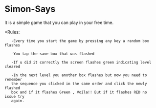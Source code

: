 # Simon-Says
It is a simple game that you can play in your free time.


*Rules:
       
       -Every time you start the game by pressing any key a random box flashes
       
       -You tap the save box that was flashed
       
       -If u did it correctly the screen flashes green indicating level cleared
       
       -In the next level you another box flashes but now you need to remember
       the sequence you clicked in the same order and click the newly flashed 
       box and if it flashes Green , Voila!! But if it flashes RED no issue try 
       again.
